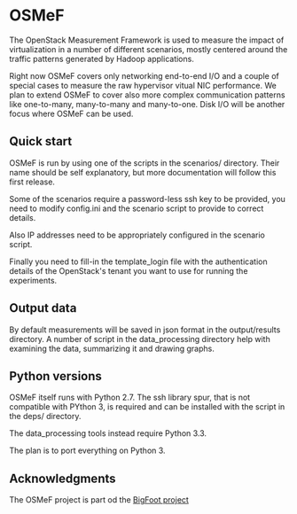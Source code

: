 OSMeF
=====

The OpenStack Measurement Framework is used to measure the impact of virtualization in a
number of different scenarios, mostly centered around the traffic patterns generated by
Hadoop applications.

Right now OSMeF covers only networking end-to-end I/O and a couple of special cases to
measure the raw hypervisor vitual NIC performance. We plan to extend OSMeF to cover also
more complex communication patterns like one-to-many, many-to-many and many-to-one. Disk I/O
will be another focus where OSMeF can be used.

Quick start
-----------
OSMeF is run by using one of the scripts in the scenarios/ directory. Their name should be
self explanatory, but more documentation will follow this first release.

Some of the scenarios require a password-less ssh key to be provided, you need to modify
config.ini and the scenario script to provide to correct details.

Also IP addresses need to be appropriately configured in the scenario script.

Finally you need to fill-in the template_login file with the authentication details of
the OpenStack's tenant you want to use for running the experiments.

Output data
-----------
By default measurements will be saved in json format in the output/results directory.
A number of script in the data_processing directory help with examining the data,
summarizing it and drawing graphs.

Python versions
---------------
OSMeF itself runs with Python 2.7. The ssh library spur, that is not compatible with
PYthon 3, is required and can be installed with the script in the deps/ directory.

The data_processing tools instead require Python 3.3.

The plan is to port everything on Python 3.

Acknowledgments
---------------
The OSMeF project is part od the [BigFoot project](http://bigfootproject.eu)

